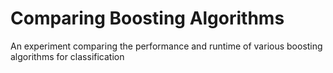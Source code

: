 # Comparing Boosting Algorithms

An experiment comparing the performance and runtime of various boosting algorithms for classification
